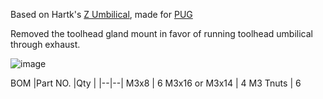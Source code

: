 Based on Hartk's [Z Umbilical](https://github.com/hartk1213/MISC/tree/main/Voron%20Mods/Voron%202-Trident/2.4/Voron2.4_Z_Umbilical), made for [PUG](https://www.printables.com/model/378567-pug-parametric-umbilical-gland)

Removed the toolhead gland mount in favor of running toolhead umbilical through exhaust.

![image](https://raw.githubusercontent.com/viminaria/Voron_Mods/refs/heads/main/Voron2.4/Umbilical_Z_PUG/images/render.png)

BOM 
|Part NO.  |Qty  |
|--|--|
M3x8 | 6
M3x16 or M3x14 | 4
M3 Tnuts | 6
